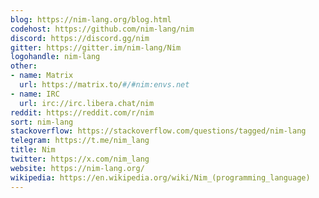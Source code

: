 ```yaml
---
blog: https://nim-lang.org/blog.html
codehost: https://github.com/nim-lang/nim
discord: https://discord.gg/nim
gitter: https://gitter.im/nim-lang/Nim
logohandle: nim-lang
other:
- name: Matrix
  url: https://matrix.to/#/#nim:envs.net
- name: IRC
  url: irc://irc.libera.chat/nim
reddit: https://reddit.com/r/nim
sort: nim-lang
stackoverflow: https://stackoverflow.com/questions/tagged/nim-lang
telegram: https://t.me/nim_lang
title: Nim
twitter: https://x.com/nim_lang
website: https://nim-lang.org/
wikipedia: https://en.wikipedia.org/wiki/Nim_(programming_language)
---
```

